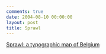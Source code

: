 ```yaml
---
comments: true
date: 2004-08-10 00:00:00
layout: post
title: Sprawl
---
```


[Sprawl: a typographic map of Belgium](http://users.pandora.be/brakkepie/brecht/font.htm)
